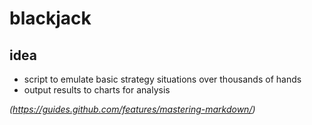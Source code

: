 # blackjack

## idea
* script to emulate basic strategy situations over thousands of hands
* output results to charts for analysis



*(https://guides.github.com/features/mastering-markdown/)* 